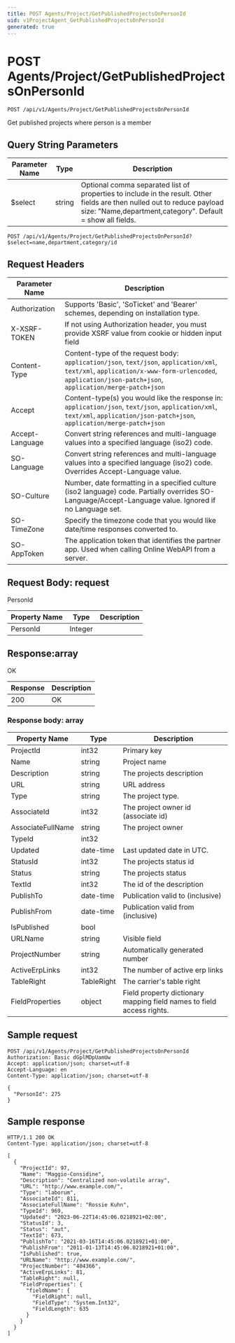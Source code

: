 ```yaml
---
title: POST Agents/Project/GetPublishedProjectsOnPersonId
uid: v1ProjectAgent_GetPublishedProjectsOnPersonId
generated: true
---
```


# POST Agents/Project/GetPublishedProjectsOnPersonId

```http
POST /api/v1/Agents/Project/GetPublishedProjectsOnPersonId
```

Get published projects where person  is a member







## Query String Parameters

| Parameter Name | Type |  Description |
|----------------|------|--------------|
| $select | string |  Optional comma separated list of properties to include in the result. Other fields are then nulled out to reduce payload size: "Name,department,category". Default = show all fields. |

```http
POST /api/v1/Agents/Project/GetPublishedProjectsOnPersonId?$select=name,department,category/id
```


## Request Headers

| Parameter Name | Description |
|----------------|-------------|
| Authorization  | Supports 'Basic', 'SoTicket' and 'Bearer' schemes, depending on installation type. |
| X-XSRF-TOKEN   | If not using Authorization header, you must provide XSRF value from cookie or hidden input field |
| Content-Type | Content-type of the request body: `application/json`, `text/json`, `application/xml`, `text/xml`, `application/x-www-form-urlencoded`, `application/json-patch+json`, `application/merge-patch+json` |
| Accept         | Content-type(s) you would like the response in: `application/json`, `text/json`, `application/xml`, `text/xml`, `application/json-patch+json`, `application/merge-patch+json` |
| Accept-Language | Convert string references and multi-language values into a specified language (iso2) code. |
| SO-Language | Convert string references and multi-language values into a specified language (iso2) code. Overrides Accept-Language value. |
| SO-Culture | Number, date formatting in a specified culture (iso2 language) code. Partially overrides SO-Language/Accept-Language value. Ignored if no Language set. |
| SO-TimeZone | Specify the timezone code that you would like date/time responses converted to. |
| SO-AppToken | The application token that identifies the partner app. Used when calling Online WebAPI from a server. |

## Request Body: request 

PersonId 

| Property Name | Type |  Description |
|----------------|------|--------------|
| PersonId | Integer |  |

## Response:array

OK

| Response | Description |
|----------------|-------------|
| 200 | OK |

### Response body: array

| Property Name | Type |  Description |
|----------------|------|--------------|
| ProjectId | int32 | Primary key |
| Name | string | Project name |
| Description | string | The projects description |
| URL | string | URL address |
| Type | string | The project type. |
| AssociateId | int32 | The project owner id (associate id) |
| AssociateFullName | string | The project owner |
| TypeId | int32 |  |
| Updated | date-time | Last updated date  in UTC. |
| StatusId | int32 | The projects status id |
| Status | string | The projects status |
| TextId | int32 | The id of the description |
| PublishTo | date-time | Publication valid to (inclusive) |
| PublishFrom | date-time | Publication valid from (inclusive) |
| IsPublished | bool |  |
| URLName | string | Visible field |
| ProjectNumber | string | Automatically generated number |
| ActiveErpLinks | int32 | The number of active erp links |
| TableRight | TableRight | The carrier's table right |
| FieldProperties | object | Field property dictionary mapping field names to field access rights. |

## Sample request

```http!
POST /api/v1/Agents/Project/GetPublishedProjectsOnPersonId
Authorization: Basic dGplMDpUamUw
Accept: application/json; charset=utf-8
Accept-Language: en
Content-Type: application/json; charset=utf-8

{
  "PersonId": 275
}
```

## Sample response

```http_
HTTP/1.1 200 OK
Content-Type: application/json; charset=utf-8

[
  {
    "ProjectId": 97,
    "Name": "Maggio-Considine",
    "Description": "Centralized non-volatile array",
    "URL": "http://www.example.com/",
    "Type": "laborum",
    "AssociateId": 811,
    "AssociateFullName": "Rossie Kuhn",
    "TypeId": 969,
    "Updated": "2023-06-22T14:45:06.0218921+02:00",
    "StatusId": 3,
    "Status": "aut",
    "TextId": 673,
    "PublishTo": "2021-03-16T14:45:06.0218921+01:00",
    "PublishFrom": "2011-01-13T14:45:06.0218921+01:00",
    "IsPublished": true,
    "URLName": "http://www.example.com/",
    "ProjectNumber": "404366",
    "ActiveErpLinks": 81,
    "TableRight": null,
    "FieldProperties": {
      "fieldName": {
        "FieldRight": null,
        "FieldType": "System.Int32",
        "FieldLength": 635
      }
    }
  }
]
```